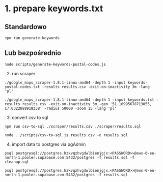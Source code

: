 # 1. prepare keywords.txt

## Standardowo
```
npm run generate-keywords
```

## Lub bezpośrednio
```
node scripts/generate-keywords-postal-codes.js
```

2. run scraper

```
./google_maps_scraper-1.8.1-linux-amd64 -depth 1 -input keywords-postal-codes.txt -results results.csv -exit-on-inactivity 3m -lang 'pl'
```

```
./google_maps_scraper-1.8.1-linux-amd64 -depth 1 -input keywords.txt -results results.csv -exit-on-inactivity 3m -geo '51.10995678713055, 17.0322888918338' -radius 50000 -zoom 15 -lang 'pl'
```


3. convert csv to sql

```
npm run csv-to-sql ./scraper/results.csv ./scraper/results.sql
```

```
node ../scripts/csv-to-sql.js results.csv -o results.sql
```

4. import data to postgres via pgAdmin

```
psql postgresql://postgres.hzkvqzhvgdwlbienjgjx:<PASSWORD>>@aws-0-eu-north-1.pooler.supabase.com:5432/postgres -f results.sql -f cleanup.sql
```

```
psql postgresql://postgres.hzkvqzhvgdwlbienjgjx:<PASSWORD>>@aws-0-eu-north-1.pooler.supabase.com:5432/postgres -f results.sql
```

